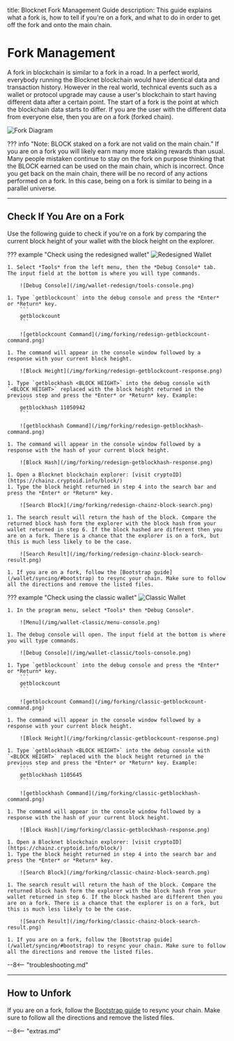 title: Blocknet Fork Management Guide
description: This guide explains what a fork is, how to tell if you're on a fork, and what to do in order to get off the fork and onto the main chain.


# Fork Management
A fork in blockchain is similar to a fork in a road. In a perfect world, everybody running the Blocknet blockchain would have identical data and transaction history. However in the real world, technical events such as a wallet or protocol upgrade may cause a user's blockchain to start having different data after a certain point. The start of a fork is the point at which the blockchain data starts to differ. If you are the user with the different data from everyone else, then you are on a fork (forked chain).

![Fork Diagram](/img/forking/fork-diagram.png)

??? info "Note: BLOCK staked on a fork are not valid on the main chain."
	If you are on a fork you will likely earn many more staking rewards than usual. Many people mistaken continue to stay on the fork on purpose thinking that the BLOCK earned can be used on the main chain, which is incorrect. Once you get back on the main chain, there will be no record of any actions performed on a fork. In this case, being on a fork is similar to being in a parallel universe. 

---

## Check If You Are on a Fork
Use the following guide to check if you're on a fork by comparing the current block height of your wallet with the block height on the explorer.

??? example "Check using the redesigned wallet"
	![Redesigned Wallet](/img/wallet-redesign/wallet-redesign.png)

	1. Select *Tools* from the left menu, then the *Debug Console* tab. The input field at the bottom is where you will type commands.

		![Debug Console](/img/wallet-redesign/tools-console.png)

	1. Type `getblockcount` into the debug console and press the *Enter* or *Return* key.
		```
		getblockcount
		```

		![getblockcount Command](/img/forking/redesign-getblockcount-command.png)

	1. The command will appear in the console window followed by a response with your current block height.

		![Block Height](/img/forking/redesign-getblockcount-response.png)

	1. Type `getblockhash <BLOCK HEIGHT>` into the debug console with `<BLOCK HEIGHT>` replaced with the block height returned in the previous step and press the *Enter* or *Return* key. Example:
		```
		getblockhash 11050942
		```

		![getblockhash Command](/img/forking/redesign-getblockhash-command.png)

	1. The command will appear in the console window followed by a response with the hash of your current block height.

		![Block Hash](/img/forking/redesign-getblockhash-response.png)

	1. Open a Blocknet blockchain explorer: [visit cryptoID](https://chainz.cryptoid.info/block/)
	1. Type the block height returned in step 4 into the search bar and press the *Enter* or *Return* key.

		![Search Block](/img/forking/redesign-chainz-block-search.png)

	1. The search result will return the hash of the block. Compare the returned block hash form the explorer with the block hash from your wallet returned in step 6. If the block hashed are different then you are on a fork. There is a chance that the explorer is on a fork, but this is much less likely to be the case.

		![Search Result](/img/forking/redesign-chainz-block-search-result.png)

	1. If you are on a fork, follow the [Bootstrap guide](/wallet/syncing/#bootstrap) to resync your chain. Make sure to follow all the directions and remove the listed files.



??? example "Check using the classic wallet"
	![Classic Wallet](/img/wallet-classic/wallet-classic.png)

	1. In the program menu, select *Tools* then *Debug Console*.

		![Menu](/img/wallet-classic/menu-console.png)

	1. The debug console will open. The input field at the bottom is where you will type commands.

		![Debug Console](/img/wallet-classic/tools-console.png)

	1. Type `getblockcount` into the debug console and press the *Enter* or *Return* key.
		```
		getblockcount
		```

		![getblockcount Command](/img/forking/classic-getblockcount-command.png)

	1. The command will appear in the console window followed by a response with your current block height.

		![Block Height](/img/forking/classic-getblockcount-response.png)

	1. Type `getblockhash <BLOCK HEIGHT>` into the debug console with `<BLOCK HEIGHT>` replaced with the block height returned in the previous step and press the *Enter* or *Return* key. Example:
		```
		getblockhash 1105645
		```

		![getblockhash Command](/img/forking/classic-getblockhash-command.png)

	1. The command will appear in the console window followed by a response with the hash of your current block height.

		![Block Hash](/img/forking/classic-getblockhash-response.png)

	1. Open a Blocknet blockchain explorer: [visit cryptoID](https://chainz.cryptoid.info/block/)
	1. Type the block height returned in step 4 into the search bar and press the *Enter* or *Return* key.

		![Search Block](/img/forking/classic-chainz-block-search.png)

	1. The search result will return the hash of the block. Compare the returned block hash form the explorer with the block hash from your wallet returned in step 6. If the block hashed are different then you are on a fork. There is a chance that the explorer is on a fork, but this is much less likely to be the case.

		![Search Result](/img/forking/classic-chainz-block-search-result.png)

	1. If you are on a fork, follow the [Bootstrap guide](/wallet/syncing/#bootstrap) to resync your chain. Make sure to follow all the directions and remove the listed files.


--8<-- "troubleshooting.md"

---

## How to Unfork
If you are on a fork, follow the [Bootstrap guide](/wallet/syncing/#bootstrap) to resync your chain. Make sure to follow all the directions and remove the listed files.












<script type="text/javascript">
// read instructions for related links in ../snippets/extras.md
var relatedLinks = [];
</script>

--8<-- "extras.md"





